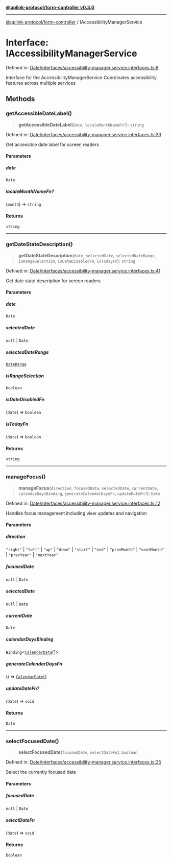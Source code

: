 [**@uplink-protocol/form-controller v0.3.0**](../README.md)

***

[@uplink-protocol/form-controller](../globals.md) / IAccessibilityManagerService

# Interface: IAccessibilityManagerService

Defined in: [Date/interfaces/accessibility-manager.service.interfaces.ts:8](https://github.com/jmkcoder/uplink-protocol-calendar/blob/c7c94af75a3a7e438811c9ee3008f982792d2fb8/src/Date/interfaces/accessibility-manager.service.interfaces.ts#L8)

Interface for the AccessibilityManagerService
Coordinates accessibility features across multiple services

## Methods

### getAccessibleDateLabel()

> **getAccessibleDateLabel**(`date`, `localeMonthNameFn?`): `string`

Defined in: [Date/interfaces/accessibility-manager.service.interfaces.ts:33](https://github.com/jmkcoder/uplink-protocol-calendar/blob/c7c94af75a3a7e438811c9ee3008f982792d2fb8/src/Date/interfaces/accessibility-manager.service.interfaces.ts#L33)

Get accessible date label for screen readers

#### Parameters

##### date

`Date`

##### localeMonthNameFn?

(`month`) => `string`

#### Returns

`string`

***

### getDateStateDescription()

> **getDateStateDescription**(`date`, `selectedDate`, `selectedDateRange`, `isRangeSelection`, `isDateDisabledFn`, `isTodayFn`): `string`

Defined in: [Date/interfaces/accessibility-manager.service.interfaces.ts:41](https://github.com/jmkcoder/uplink-protocol-calendar/blob/c7c94af75a3a7e438811c9ee3008f982792d2fb8/src/Date/interfaces/accessibility-manager.service.interfaces.ts#L41)

Get date state description for screen readers

#### Parameters

##### date

`Date`

##### selectedDate

`null` | `Date`

##### selectedDateRange

[`DateRange`](DateRange.md)

##### isRangeSelection

`boolean`

##### isDateDisabledFn

(`date`) => `boolean`

##### isTodayFn

(`date`) => `boolean`

#### Returns

`string`

***

### manageFocus()

> **manageFocus**(`direction`, `focusedDate`, `selectedDate`, `currentDate`, `calendarDaysBinding`, `generateCalendarDaysFn`, `updateDateFn?`): `Date`

Defined in: [Date/interfaces/accessibility-manager.service.interfaces.ts:12](https://github.com/jmkcoder/uplink-protocol-calendar/blob/c7c94af75a3a7e438811c9ee3008f982792d2fb8/src/Date/interfaces/accessibility-manager.service.interfaces.ts#L12)

Handles focus management including view updates and navigation

#### Parameters

##### direction

`"right"` | `"left"` | `"up"` | `"down"` | `"start"` | `"end"` | `"prevMonth"` | `"nextMonth"` | `"prevYear"` | `"nextYear"`

##### focusedDate

`null` | `Date`

##### selectedDate

`null` | `Date`

##### currentDate

`Date`

##### calendarDaysBinding

`Binding`\<[`CalendarDate`](CalendarDate.md)[]\>

##### generateCalendarDaysFn

() => [`CalendarDate`](CalendarDate.md)[]

##### updateDateFn?

(`date`) => `void`

#### Returns

`Date`

***

### selectFocusedDate()

> **selectFocusedDate**(`focusedDate`, `selectDateFn`): `boolean`

Defined in: [Date/interfaces/accessibility-manager.service.interfaces.ts:25](https://github.com/jmkcoder/uplink-protocol-calendar/blob/c7c94af75a3a7e438811c9ee3008f982792d2fb8/src/Date/interfaces/accessibility-manager.service.interfaces.ts#L25)

Select the currently focused date

#### Parameters

##### focusedDate

`null` | `Date`

##### selectDateFn

(`date`) => `void`

#### Returns

`boolean`
